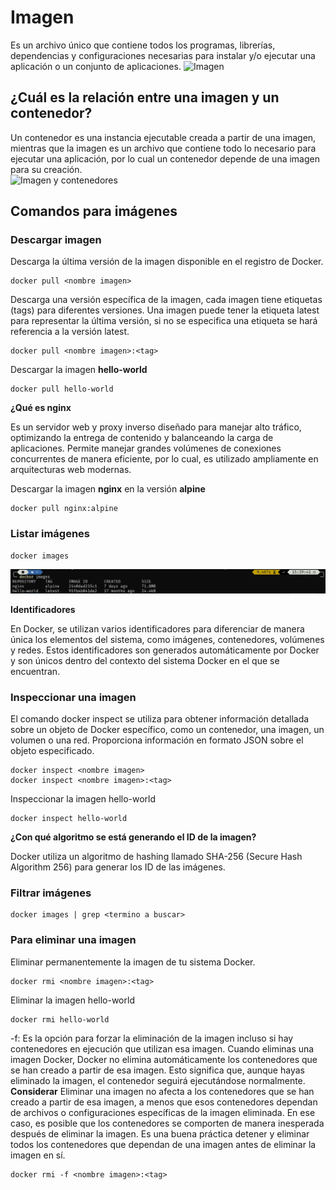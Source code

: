 # Imagen

Es un archivo único que contiene todos los programas, librerías, dependencias y configuraciones necesarias para instalar y/o ejecutar una aplicación o un conjunto de aplicaciones.
![Imagen](img/imagen.PNG)

## ¿Cuál es la relación entre una imagen y un contenedor?

Un contenedor es una instancia ejecutable creada a partir de una imagen, mientras que la imagen es un archivo que contiene todo lo necesario para ejecutar una aplicación, por lo cual un contenedor depende de una imagen para su creación.  
![Imagen y contenedores](img/imagenContenedores.JPG)

## Comandos para imágenes

### Descargar imagen

Descarga la última versión de la imagen disponible en el registro de Docker.

```docker
docker pull <nombre imagen>
```

Descarga una versión específica de la imagen, cada imagen tiene etiquetas (tags) para diferentes versiones.
Una imagen puede tener la etiqueta latest para representar la última versión, si no se especifica una etiqueta se hará referencia a la versión latest.

```docker
docker pull <nombre imagen>:<tag>
```

Descargar la imagen **hello-world**

```docker
docker pull hello-world
```

**¿Qué es nginx**

Es un servidor web y proxy inverso diseñado para manejar alto tráfico, optimizando la entrega de contenido y balanceando la carga de aplicaciones.
Permite manejar grandes volúmenes de conexiones concurrentes de manera eficiente, por lo cual, es utilizado ampliamente en arquitecturas web modernas.

Descargar la imagen **nginx** en la versión **alpine**

```docker
docker pull nginx:alpine
```

### Listar imágenes

```docker
docker images
```

![Listado de imagenes](img/listadoImagenes.png)

**Identificadores**

En Docker, se utilizan varios identificadores para diferenciar de manera única los elementos del sistema, como imágenes, contenedores, volúmenes y redes. Estos identificadores son generados automáticamente por Docker y son únicos dentro del contexto del sistema Docker en el que se encuentran.

### Inspeccionar una imagen

El comando docker inspect se utiliza para obtener información detallada sobre un objeto de Docker específico, como un contenedor, una imagen, un volumen o una red. Proporciona información en formato JSON sobre el objeto especificado.

```
docker inspect <nombre imagen>
docker inspect <nombre imagen>:<tag>
```

Inspeccionar la imagen hello-world

```docker
docker inspect hello-world
```

**¿Con qué algoritmo se está generando el ID de la imagen?**

Docker utiliza un algoritmo de hashing llamado SHA-256 (Secure Hash Algorithm 256) para generar los ID de las imágenes.

### Filtrar imágenes

```docker
docker images | grep <termino a buscar>
```

### Para eliminar una imagen

Eliminar permanentemente la imagen de tu sistema Docker.

```docker
docker rmi <nombre imagen>:<tag>
```

Eliminar la imagen hello-world

```docker
docker rmi hello-world
```

-f: Es la opción para forzar la eliminación de la imagen incluso si hay contenedores en ejecución que utilizan esa imagen.
Cuando eliminas una imagen Docker, Docker no elimina automáticamente los contenedores que se han creado a partir de esa imagen. Esto significa que, aunque hayas eliminado la imagen, el contenedor seguirá ejecutándose normalmente.  
**Considerar**
Eliminar una imagen no afecta a los contenedores que se han creado a partir de esa imagen, a menos que esos contenedores dependan de archivos o configuraciones específicas de la imagen eliminada. En ese caso, es posible que los contenedores se comporten de manera inesperada después de eliminar la imagen.
Es una buena práctica detener y eliminar todos los contenedores que dependan de una imagen antes de eliminar la imagen en sí.

```docker
docker rmi -f <nombre imagen>:<tag>
```
